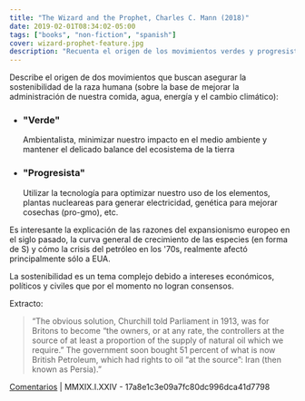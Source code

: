 ```yaml
---
title: "The Wizard and the Prophet, Charles C. Mann (2018)"
date: 2019-02-01T08:34:02-05:00
tags: ["books", "non-fiction", "spanish"]
cover: wizard-prophet-feature.jpg
description: "Recuenta el origen de los movimientos verdes y progresistas, como dos visiones diferentes del mundo"
---
```


Describe el origen de dos movimientos que buscan asegurar la sostenibilidad de la raza humana (sobre la base de mejorar la administración de nuestra comida, agua, energía y el cambio climático):

- ### "Verde"

  Ambientalista, minimizar nuestro impacto en el medio ambiente y mantener el delicado balance del ecosistema de la tierra

- ### "Progresista"
  Utilizar la tecnología para optimizar nuestro uso de los elementos, plantas nucleareas para generar electricidad, genética para mejorar cosechas (pro-gmo), etc.

Es interesante la explicación de las razones del expansionismo europeo en el siglo pasado, la curva general de crecimiento de las especies (en forma de S) y cómo la crisis del petróleo en los '70s, realmente afectó principalmente sólo a EUA.

La sostenibilidad es un tema complejo debido a intereses económicos, políticos y civiles que por el momento no logran consensos.

Extracto:

> “The obvious solution, Churchill told Parliament in 1913, was for Britons to become “the owners, or at any rate, the controllers at the source of at least a proportion of the supply of natural oil which we require.” The government soon bought 51 percent of what is now British Petroleum, which had rights to oil “at the source”: Iran (then known as Persia).”

[Comentarios](https://mobile.twitter.com/search?q=https%3A%2F%2Fpardenotas.jbrio.net%2Fwizard-prophet%2F) | MMXIX.I.XXIV - 17a8e1c3e09a7fc80dc996dca41d7798
